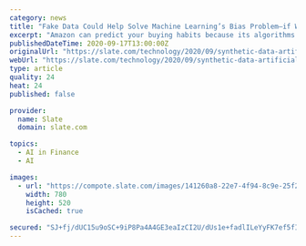 ```yaml
---
category: news
title: "Fake Data Could Help Solve Machine Learning’s Bias Problem—if We Let It"
excerpt: "Amazon can predict your buying habits because its algorithms are trained on the data collected from its 112 million Prime subscribers in the U.S. and the tens of millions of other people around the world who visit the site and use its other products on a regular basis."
publishedDateTime: 2020-09-17T13:00:00Z
originalUrl: "https://slate.com/technology/2020/09/synthetic-data-artificial-intelligence-bias.html"
webUrl: "https://slate.com/technology/2020/09/synthetic-data-artificial-intelligence-bias.html"
type: article
quality: 24
heat: 24
published: false

provider:
  name: Slate
  domain: slate.com

topics:
  - AI in Finance
  - AI

images:
  - url: "https://compote.slate.com/images/141260a8-22e7-4f94-8c9e-25f206670516.gif?width=780&height=520&rect=1560x1040&offset=0x0"
    width: 780
    height: 520
    isCached: true

secured: "SJ+fj/dUC15u9oSC+9iP8Pa4A4GE3eaIzCI2U/dUs1e+fadlILeYyFK7ef5fIg8OgrTZKGWfdGh3Td/6ZyWoTDsZhPiGh7t/9RfLVqQKVNC3+vqcN5y+BusxztJf4PB1DXLLxS05G+njhPrboCV+QC3+Zs/poXhINukFcodgDcsyqRQUBHcLLrgnBAm1MU+5kMqOqU/hzSKlEKkXRGvvRtLNf/Yxp1OGMrNh4uADoVY0lUJenroc66iqDids3f4dCConW5m3MdXZtK9tLx317d4odXofiHBnMBUDarbBPZK/VEhqKdPHmXWrCurNsVMFNI1F451VwUAL+1YScABEXlLV/XA0RvidzkHHqQhUol4=;hfF6aDEYVB26qGY6KaOpdw=="
---
```


